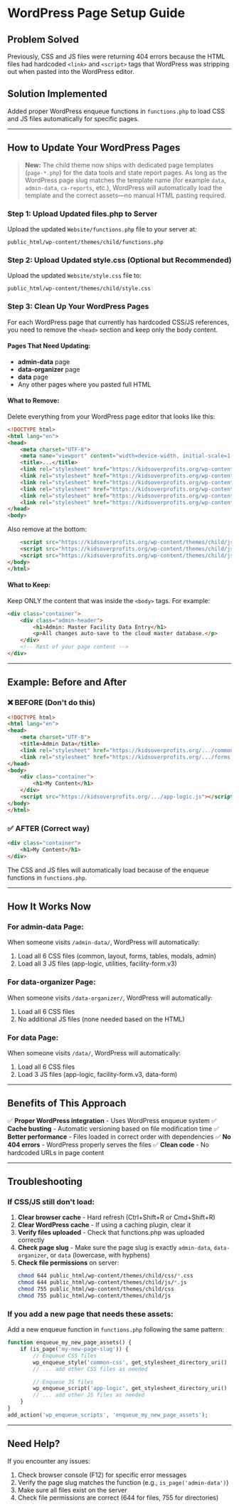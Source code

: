 # WordPress Page Setup Guide

## Problem Solved
Previously, CSS and JS files were returning 404 errors because the HTML files had hardcoded `<link>` and `<script>` tags that WordPress was stripping out when pasted into the WordPress editor.

## Solution Implemented
Added proper WordPress enqueue functions in `functions.php` to load CSS and JS files automatically for specific pages.

---

## How to Update Your WordPress Pages

> **New:** The child theme now ships with dedicated page templates (`page-*.php`) for the data tools and state report pages. As long as the WordPress page slug matches the template name (for example `data`, `admin-data`, `ca-reports`, etc.), WordPress will automatically load the template and the correct assets—no manual HTML pasting required.

### Step 1: Upload Updated files.php to Server
Upload the updated `Website/functions.php` file to your server at:
```
public_html/wp-content/themes/child/functions.php
```

### Step 2: Upload Updated style.css (Optional but Recommended)
Upload the updated `Website/style.css` file to:
```
public_html/wp-content/themes/child/style.css
```

### Step 3: Clean Up Your WordPress Pages

For each WordPress page that currently has hardcoded CSS/JS references, you need to remove the `<head>` section and keep only the body content.

#### Pages That Need Updating:
- **admin-data** page
- **data-organizer** page
- **data** page
- Any other pages where you pasted full HTML

#### What to Remove:
Delete everything from your WordPress page editor that looks like this:

```html
<!DOCTYPE html>
<html lang="en">
<head>
    <meta charset="UTF-8">
    <meta name="viewport" content="width=device-width, initial-scale=1.0">
    <title>...</title>
    <link rel="stylesheet" href="https://kidsoverprofits.org/wp-content/themes/child/css/common.css">
    <link rel="stylesheet" href="https://kidsoverprofits.org/wp-content/themes/child/css/layout.css">
    <link rel="stylesheet" href="https://kidsoverprofits.org/wp-content/themes/child/css/forms.css">
    <link rel="stylesheet" href="https://kidsoverprofits.org/wp-content/themes/child/css/tables.css">
    <link rel="stylesheet" href="https://kidsoverprofits.org/wp-content/themes/child/css/modals.css">
    <link rel="stylesheet" href="https://kidsoverprofits.org/wp-content/themes/child/css/admin.css">
</head>
<body>
```

Also remove at the bottom:
```html
    <script src="https://kidsoverprofits.org/wp-content/themes/child/js/app-logic.js"></script>
    <script src="https://kidsoverprofits.org/wp-content/themes/child/js/utilities.js"></script>
    <script src="https://kidsoverprofits.org/wp-content/themes/child/js/facility-form.v3.js"></script>
</body>
</html>
```

#### What to Keep:
Keep ONLY the content that was inside the `<body>` tags. For example:

```html
<div class="container">
    <div class="admin-header">
        <h1>Admin: Master Facility Data Entry</h1>
        <p>All changes auto-save to the cloud master database.</p>
    </div>
    <!-- Rest of your page content -->
</div>
```

---

## Example: Before and After

### ❌ BEFORE (Don't do this)
```html
<!DOCTYPE html>
<html lang="en">
<head>
    <meta charset="UTF-8">
    <title>Admin Data</title>
    <link rel="stylesheet" href="https://kidsoverprofits.org/.../common.css">
    <link rel="stylesheet" href="https://kidsoverprofits.org/.../forms.css">
</head>
<body>
    <div class="container">
        <h1>My Content</h1>
    </div>
    <script src="https://kidsoverprofits.org/.../app-logic.js"></script>
</body>
</html>
```

### ✅ AFTER (Correct way)
```html
<div class="container">
    <h1>My Content</h1>
</div>
```

The CSS and JS files will automatically load because of the enqueue functions in `functions.php`.

---

## How It Works Now

### For admin-data Page:
When someone visits `/admin-data/`, WordPress will automatically:
1. Load all 6 CSS files (common, layout, forms, tables, modals, admin)
2. Load all 3 JS files (app-logic, utilities, facility-form.v3)

### For data-organizer Page:
When someone visits `/data-organizer/`, WordPress will automatically:
1. Load all 6 CSS files
2. No additional JS files (none needed based on the HTML)

### For data Page:
When someone visits `/data/`, WordPress will automatically:
1. Load all 6 CSS files
2. Load 3 JS files (app-logic, facility-form.v3, data-form)

---

## Benefits of This Approach

✅ **Proper WordPress integration** - Uses WordPress enqueue system
✅ **Cache busting** - Automatic versioning based on file modification time
✅ **Better performance** - Files loaded in correct order with dependencies
✅ **No 404 errors** - WordPress properly serves the files
✅ **Clean code** - No hardcoded URLs in page content

---

## Troubleshooting

### If CSS/JS still don't load:

1. **Clear browser cache** - Hard refresh (Ctrl+Shift+R or Cmd+Shift+R)
2. **Clear WordPress cache** - If using a caching plugin, clear it
3. **Verify files uploaded** - Check that functions.php was uploaded correctly
4. **Check page slug** - Make sure the page slug is exactly `admin-data`, `data-organizer`, or `data` (lowercase, with hyphens)
5. **Check file permissions** on server:
   ```bash
   chmod 644 public_html/wp-content/themes/child/css/*.css
   chmod 644 public_html/wp-content/themes/child/js/*.js
   chmod 755 public_html/wp-content/themes/child/css
   chmod 755 public_html/wp-content/themes/child/js
   ```

### If you add a new page that needs these assets:

Add a new enqueue function in `functions.php` following the same pattern:

```php
function enqueue_my_new_page_assets() {
    if (is_page('my-new-page-slug')) {
        // Enqueue CSS files
        wp_enqueue_style('common-css', get_stylesheet_directory_uri() . '/css/common.css', array(), filemtime(get_stylesheet_directory() . '/css/common.css'));
        // ... add other CSS files as needed

        // Enqueue JS files
        wp_enqueue_script('app-logic', get_stylesheet_directory_uri() . '/js/app-logic.js', array(), filemtime(get_stylesheet_directory() . '/js/app-logic.js'), true);
        // ... add other JS files as needed
    }
}
add_action('wp_enqueue_scripts', 'enqueue_my_new_page_assets');
```

---

## Need Help?

If you encounter any issues:
1. Check browser console (F12) for specific error messages
2. Verify the page slug matches the function (e.g., `is_page('admin-data')`)
3. Make sure all files exist on the server
4. Check file permissions are correct (644 for files, 755 for directories)
